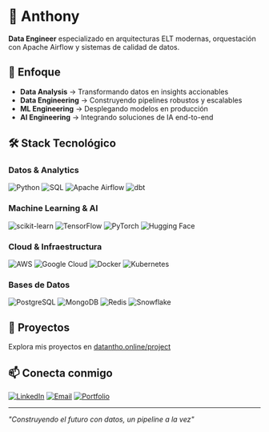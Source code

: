 # 👋 Anthony

**Data Engineer** especializado en arquitecturas ELT modernas, orquestación con Apache Airflow y sistemas de calidad de datos.

## 🎯 Enfoque
- **Data Analysis** → Transformando datos en insights accionables
- **Data Engineering** → Construyendo pipelines robustos y escalables  
- **ML Engineering** → Desplegando modelos en producción
- **AI Engineering** → Integrando soluciones de IA end-to-end

## 🛠️ Stack Tecnológico

### Datos & Analytics
![Python](https://img.shields.io/badge/-Python-3776AB?style=flat-square&logo=python&logoColor=white)
![SQL](https://img.shields.io/badge/-SQL-4479A1?style=flat-square&logo=postgresql&logoColor=white)
![Apache Airflow](https://img.shields.io/badge/-Apache%20Airflow-017CEE?style=flat-square&logo=apache-airflow&logoColor=white)
![dbt](https://img.shields.io/badge/-dbt-FF694B?style=flat-square&logo=dbt&logoColor=white)

### Machine Learning & AI
![scikit-learn](https://img.shields.io/badge/-scikit--learn-F7931E?style=flat-square&logo=scikit-learn&logoColor=white)
![TensorFlow](https://img.shields.io/badge/-TensorFlow-FF6F00?style=flat-square&logo=tensorflow&logoColor=white)
![PyTorch](https://img.shields.io/badge/-PyTorch-EE4C2C?style=flat-square&logo=pytorch&logoColor=white)
![Hugging Face](https://img.shields.io/badge/-Hugging%20Face-FFD21E?style=flat-square&logo=huggingface&logoColor=black)

### Cloud & Infraestructura
![AWS](https://img.shields.io/badge/-AWS-232F3E?style=flat-square&logo=amazon-aws&logoColor=white)
![Google Cloud](https://img.shields.io/badge/-Google%20Cloud-4285F4?style=flat-square&logo=google-cloud&logoColor=white)
![Docker](https://img.shields.io/badge/-Docker-2496ED?style=flat-square&logo=docker&logoColor=white)
![Kubernetes](https://img.shields.io/badge/-Kubernetes-326CE5?style=flat-square&logo=kubernetes&logoColor=white)

### Bases de Datos
![PostgreSQL](https://img.shields.io/badge/-PostgreSQL-336791?style=flat-square&logo=postgresql&logoColor=white)
![MongoDB](https://img.shields.io/badge/-MongoDB-47A248?style=flat-square&logo=mongodb&logoColor=white)
![Redis](https://img.shields.io/badge/-Redis-DC382D?style=flat-square&logo=redis&logoColor=white)
![Snowflake](https://img.shields.io/badge/-Snowflake-29B5E8?style=flat-square&logo=snowflake&logoColor=white)

## 🚀 Proyectos
Explora mis proyectos en [datantho.online/project](https://datantho.online/project)

## 📫 Conecta conmigo
[![LinkedIn](https://img.shields.io/badge/-LinkedIn-0077B5?style=flat-square&logo=linkedin&logoColor=white)](tu-linkedin)
[![Email](https://img.shields.io/badge/-Email-D14836?style=flat-square&logo=gmail&logoColor=white)](mailto:tu-email)
[![Portfolio](https://img.shields.io/badge/-Portfolio-000000?style=flat-square&logo=notion&logoColor=white)](https://datantho.online)

---
*"Construyendo el futuro con datos, un pipeline a la vez"*
